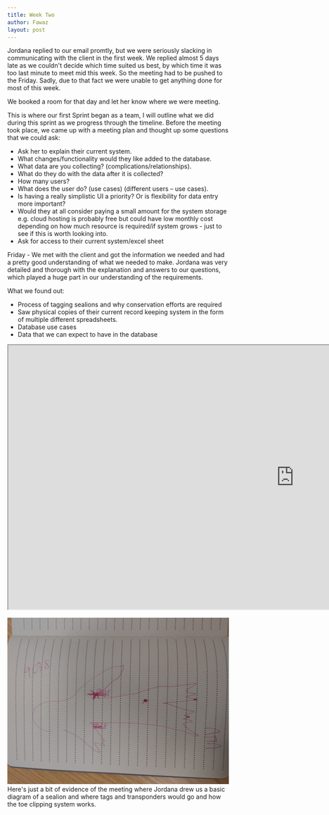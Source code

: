 ```yaml
---
title: Week Two
author: Fawaz
layout: post
---
```


Jordana replied to our email promtly, but we were seriously slacking in communicating with the client in the first week. We replied almost 5 days late as we couldn't decide which time suited us best, by which time it was too last minute to meet mid this week. So the meeting had to be pushed to the Friday.
Sadly, due to that fact we were unable to get anything done for most of this week.

We booked a room for that day and let her know where we were meeting.

This is where our first Sprint began as a team, I will outline what we did during this sprint as we progress through the timeline.
Before the meeting took place, we came up with a meeting plan and thought up some questions that we could ask:

<ul>
  <li>Ask her to explain their current system.</li>
  <li>What changes/functionality would they like added to the database.</li>
  <li>What data are you collecting? (complications/relationships).</li>
  <li>What do they do with the data after it is collected?</li>
  <li>How many users?</li>
  <li>What does the user do? (use cases) (different users – use cases).</li>
  <li>Is having a really simplistic UI a priority? Or is flexibility for data entry more important?</li>
  <li>Would they at all consider paying a small amount for the system storage e.g. cloud hosting is probably free but could have low monthly cost depending on how much resource is required/if system grows - just to see if this is worth looking into.</li>
  <li>Ask for access to their current system/excel sheet</li>
</ul>

Friday -
We met with the client and got the information we needed and had a pretty good understanding of what we needed to make.
Jordana was very detailed and thorough with the explanation and answers to our questions, which played a huge part in our understanding of the requirements.

What we found out:
<ul>
  <li>Process of tagging sealions and why conservation efforts are required</li>
  <li>Saw physical copies of their current record keeping system in the form of multiple different spreadsheets.</li>
  <li>Database use cases</li>
  <li>Data that we can expect to have in the database</li>
</ul>

<iframe src="https://docs.google.com/spreadsheets/d/e/2PACX-1vRLVbJ3HGCHK-oUQNdGOAJ0_HgQGiz2vOuUoilbjuHTnbB9lppwnf1v5hlvaQsvsU9Ee1tSLbv5Xj4G/pubhtml?widget=true&amp;headers=false" style="width: 1300px; height: 600px;"></iframe>

<p><span class="image left"><img src="assets/images/sealion.jpg" alt="sea-lion-diagram" /></span>Here's just a bit of evidence of the meeting where Jordana drew us a basic diagram of a sealion and where tags and transponders would go and how the toe clipping system works.</p>